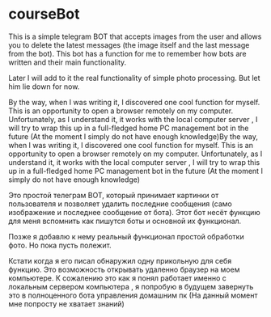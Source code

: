 # courseBot
This is a simple telegram BOT that accepts images from the user and allows you to delete the latest messages (the image itself and the last message from the bot).
This bot has a function for me to remember how bots are written and their main functionality.

Later I will add to it the real functionality of simple photo processing.
But let him lie down for now.

By the way, when I was writing it, I discovered one cool function for myself.
This is an opportunity to open a browser remotely on my computer. 
Unfortunately, as I understand it, it works with the local computer server , 
I will try to wrap this up in a full-fledged home PC management bot in the future
(At the moment I simply do not have enough knowledge)By the way, when I was writing it, I discovered one cool function for myself.
This is an opportunity to open a browser remotely on my computer. 
Unfortunately, as I understand it, it works with the local computer server , 
I will try to wrap this up in a full-fledged home PC management bot in the future
(At the moment I simply do not have enough knowledge)

Это простой телеграм BOT, который принимает картинки  от пользователя и позволяет удалить последние сообщения (само изображение и последнее сообщение от бота).
Этот бот несёт  функцию для меня вспомнить как пишутся боты и основной их функционал.

Позже я добавлю к нему реальный функционал простой обработки фото.
Но пока пусть полежит.

Кстати когда я его писал обнаружил одну прикольную для себя функцию.
Это возможность открывать удаленно браузер на моем компьютере. 
К сожалению это как я понял работает именно с локальным сервером компьютера , 
я попробую в будущем завернуть это в полноценного бота управления домашним пк
(На данный момент мне попросту не хватает знаний)
